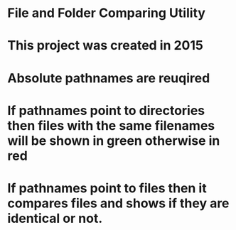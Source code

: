 # File and Folder Comparing Utility
# This project was created in 2015
# Absolute pathnames are reuqired
# If pathnames point to directories then files with the same filenames will be shown in green otherwise in red
# If pathnames point to files then it compares files and shows if they are identical or not.

